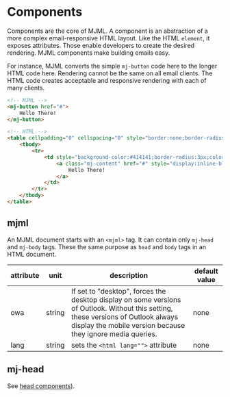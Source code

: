 # Components

Components are the core of MJML. A component is an abstraction of a more complex email-responsive HTML layout. Like the HTML `element`, it exposes attributes. Those enable developers to create the desired rendering. MJML components make building emails easy.

For instance, MJML converts the simple `mj-button` code here to the longer HTML code here. Rendering cannot be the same on all email clients. The HTML code creates acceptable and responsive rendering with each of many clients.

``` html
<!-- MJML -->
<mj-button href="#">
    Hello There!
</mj-button>

<!-- HTML -->
<table cellpadding="0" cellspacing="0" style="border:none;border-radius:3px;" align="center">
	<tbody>
		<tr>
			<td style="background-color:#414141;border-radius:3px;color:#ffffff;cursor:auto;" align="center" valign="middle" bgcolor="#414141">
				<a class="mj-content" href="#" style="display:inline-block;text-decoration:none;background-color:#414141;border:1px solid #414141;border-radius:3px;color:#ffffff;font-size:13px;font-weight:bold;padding:15px 30px;" target="_blank">
					Hello There!
				</a>
			</td>
		</tr>
	</tbody>
</table>
```

## mjml

An MJML document starts with an `<mjml>` tag. It can contain only `mj-head` and `mj-body` tags. These the same purpose as `head` and `body` tags in an HTML document.

attribute | unit   | description                               | default value
----------|--------|-------------------------------------------|---------------
owa       | string | If set to "desktop", forces the desktop display on some versions of Outlook. Without this setting, these versions of Outlook always display the mobile version because they ignore media queries.  | none
lang      | string | sets the `<html lang="">` attribute       | none


## mj-head

See [head components](#standard-head-components)).
